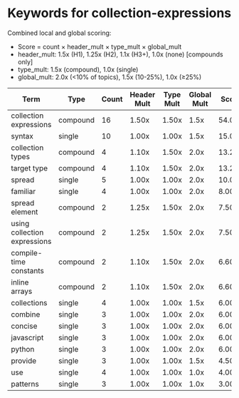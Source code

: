# Keywords for collection-expressions

Combined local and global scoring:
- Score = count × header_mult × type_mult × global_mult
- header_mult: 1.5x (H1), 1.25x (H2), 1.1x (H3+), 1.0x (none) [compounds only]
- type_mult: 1.5x (compound), 1.0x (single)
- global_mult: 2.0x (<10% of topics), 1.5x (10-25%), 1.0x (≥25%)

| Term | Type | Count | Header Mult | Type Mult | Global Mult | Score |
|------|------|-------|-------------|-----------|-------------|-------|
| collection expressions | compound | 16 | 1.50x | 1.50x | 1.5x | 54.000 |
| syntax | single | 10 | 1.00x | 1.00x | 1.5x | 15.000 |
| collection types | compound | 4 | 1.10x | 1.50x | 2.0x | 13.200 |
| target type | compound | 4 | 1.10x | 1.50x | 2.0x | 13.200 |
| spread | single | 5 | 1.00x | 1.00x | 2.0x | 10.000 |
| familiar | single | 4 | 1.00x | 1.00x | 2.0x | 8.000 |
| spread element | compound | 2 | 1.25x | 1.50x | 2.0x | 7.500 |
| using collection expressions | compound | 2 | 1.25x | 1.50x | 2.0x | 7.500 |
| compile-time constants | compound | 2 | 1.10x | 1.50x | 2.0x | 6.600 |
| inline arrays | compound | 2 | 1.10x | 1.50x | 2.0x | 6.600 |
| collections | single | 4 | 1.00x | 1.00x | 1.5x | 6.000 |
| combine | single | 3 | 1.00x | 1.00x | 2.0x | 6.000 |
| concise | single | 3 | 1.00x | 1.00x | 2.0x | 6.000 |
| javascript | single | 3 | 1.00x | 1.00x | 2.0x | 6.000 |
| python | single | 3 | 1.00x | 1.00x | 2.0x | 6.000 |
| provide | single | 3 | 1.00x | 1.00x | 1.5x | 4.500 |
| use | single | 4 | 1.00x | 1.00x | 1.0x | 4.000 |
| patterns | single | 3 | 1.00x | 1.00x | 1.0x | 3.000 |
